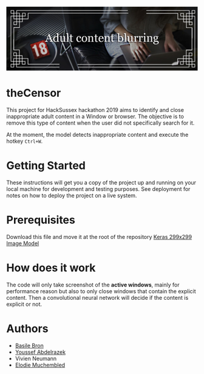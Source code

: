 ![adult content blurer](banner_github.jpg)
# theCensor
This project for HackSussex hackathon 2019 aims to identify and close inappropriate adult content in a Window or browser. The objective is to remove this type of content when the user did not specifically search for it.

At the moment, the model detects inappropriate content and execute the hotkey ```Ctrl+W```.

# Getting Started

These instructions will get you a copy of the project up and running on your local machine for development and testing purposes. See deployment for notes on how to deploy the project on a live system.

# Prerequisites

Download this file and move it at the root of the repository
[Keras 299x299 Image Model](https://s3.amazonaws.com/nsfwdetector/nsfw.299x299.h5)

# How does it work
The code will only take screenshot of the **active windows**, mainly for performance reason but also to only close windows that contain the explicit content. Then a convolutional neural network will decide if the content is explicit or not.

# Authors
- [Basile Bron](https://github.com/BasileBron)
- [Youssef Abdelrazek](https://github.com/ya222)
- Vivien Neumann
- [Elodie Muchembled](https://github.com/Elodym)
